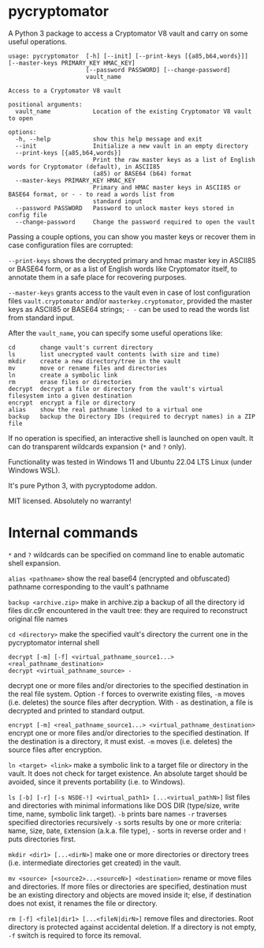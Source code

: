 # pycryptomator

A Python 3 package to access a Cryptomator V8 vault and carry on some useful operations.

```
usage: pycryptomator  [-h] [--init] [--print-keys [{a85,b64,words}]] [--master-keys PRIMARY_KEY HMAC_KEY]
                      [--password PASSWORD] [--change-password]
                      vault_name

Access to a Cryptomator V8 vault

positional arguments:
  vault_name            Location of the existing Cryptomator V8 vault to open

options:
  -h, --help            show this help message and exit
  --init                Initialize a new vault in an empty directory
  --print-keys [{a85,b64,words}]
                        Print the raw master keys as a list of English words for Cryptomator (default), in ASCII85
                        (a85) or BASE64 (b64) format
  --master-keys PRIMARY_KEY HMAC_KEY
                        Primary and HMAC master keys in ASCII85 or BASE64 format, or - - to read a words list from
                        standard input
  --password PASSWORD   Password to unlock master keys stored in config file
  --change-password     Change the password required to open the vault
```

Passing a couple options, you can show you master keys or recover them in case
configuration files are corrupted:

`--print-keys` shows the decrypted primary and hmac master key in ASCII85
or BASE64 form, or as a list of English words like Cryptomator itself, to
annotate them in a safe place for recovering purposes.

`--master-keys`  grants access to the vault even in case of lost configuration
files `vault.cryptomator` and/or `masterkey.cryptomator`, provided the master
keys as ASCII85 or BASE64 strings; `- -` can be used to read the words list
from standard input.


After the `vault_name`, you can specify some useful operations like:

```
cd       change vault's current directory
ls       list unecrypted vault contents (with size and time)
mkdir    create a new directory/tree in the vault
mv       move or rename files and directories
ln       create a symbolic link
rm       erase files or directories
decrypt  decrypt a file or directory from the vault's virtual filesystem into a given destination
encrypt  encrypt a file or directory
alias    show the real pathname linked to a virtual one
backup   backup the Directory IDs (required to decrypt names) in a ZIP file
```

If no operation is specified, an interactive shell is launched on open vault. It can do transparent wildcards expansion (`*` and `?` only).

Functionality was tested in Windows 11 and Ubuntu 22.04 LTS Linux (under Windows WSL).

It's pure Python 3, with pycryptodome addon.

MIT licensed.
Absolutely no warranty!


# Internal commands

`*` and `?` wildcards can be specified on command line to enable automatic shell expansion.


`alias <pathname>`
show the real base64 (encrypted and obfuscated) pathname corresponding to the
vault's pathname

`backup <archive.zip>`
make in archive.zip a backup of all the directory id files dir.c9r
encountered in the vault tree: they are required to reconstruct original file
names

`cd <directory>`
make the specified vault's directory the current one in the pycryptomator
internal shell

```
decrypt [-m] [-f] <virtual_pathname_source1...> <real_pathname_destination>
decrypt <virtual_pathname_source> -
```
decrypt one or more files and/or directories to the specified destination in the
real file system. Option `-f` forces to overwrite existing files, `-m` moves 
(i.e. deletes) the source files after decryption. With `-` as destination, a
file is decrypted and printed to standard output.

`encrypt [-m] <real_pathname_source1...> <virtual_pathname_destination>`
encrypt one or more files and/or directories to the specified destination. If
the destination is a directory, it must exist. `-m` moves (i.e. deletes) the
source files after encryption.

`ln <target> <link>`
make a symbolic link to a target file or directory in the vault.
It does not check for target existence.
An absolute target should be avoided, since it prevents portability
(i.e. to Windows).

`ls [-b] [-r] [-s NSDE-!] <virtual_path1> [...<virtual_pathN>]`
list files and directories with minimal informations like DOS DIR (type/size,
write time, name, symbolic link target).
`-b` prints bare names
`-r` traverses specified directories recursively
`-s` sorts results by one or more criteria: `N`ame, `S`ize, `D`ate, `E`xtension
(a.k.a. file type), `-` sorts in reverse order and `!` puts directories first.

`mkdir <dir1> [...<dirN>]`
make one or more directories or directory trees (i.e. intermediate directories
get created) in the vault.

`mv <source> [<source2>...<sourceN>] <destination>`
rename or move files and directories. If more files or directories are specified,
destination must be an existing directory and objects are moved inside it;
else, if destination does not exist, it renames the file or directory.

`rm [-f] <file1|dir1> [...<fileN|dirN>]`
remove files and directories. Root directory is protected against accidental
deletion. If a directory is not empty, `-f` switch is required to force its
removal.
